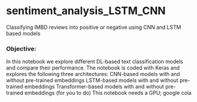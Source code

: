 # sentiment_analysis_LSTM_CNN
Classifying IMBD reviews into positive or negative using CNN and LSTM based models

### Objective:

In this notebook we explore different DL-based text classification models and compare their performance. 
The notebook is coded with Keras and explores the following three architectures:
CNN-based models with and without pre-trained embeddings
LSTM-based models with and without pre-trained embeddings
Transformer-based models with and without pre-trained embeddings (for you to do) This notebook needs a GPU; google cola
